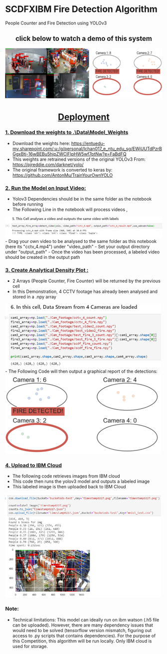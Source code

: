 # SCDFXIBM Fire Detection Algorithm
People Counter and Fire Detection using YOLOv3

## <center> click below to watch a demo of this system </center>
<a href="https://drive.google.com/file/d/1kFbzqTiDxE5WLP9V36rQJeW2_UVv5XxN/view">
    <img src="Prototype.png" alt="IBM Cloud"></a>
    
# <u><center> Deployment </center></u>

### <u>1. Download the weights to .\Data\Model_Weights</u>
- Download the weights here: https://entuedu-my.sharepoint.com/:u:/g/personal/lchan017_e_ntu_edu_sg/EWjUUTdPzrBGgxBtj-16wBEBu5hjpZWClFlpHW5wf7ptNw?e=FaBdFQ
- This weights are retrained versions of the original YOLOv3 From: https://pjreddie.com/darknet/yolo/
- The original framework is converted to keras by: https://github.com/AntonMu/TrainYourOwnYOLO

### <u>2. Run the Model on Input Video:</u>
- Yolov3 Dependencies should be in the same folder as the notebook before running
- The Following Line in the notebook will process videos ,
<img src="IMG1.png" alt="drawing" width="700"/>
- Drag your own video to be analysed to the same folder as this notebook (here its "cctv_4.mp4") under "video_path"
- Set your output directory under "output_path"
- Once the video has been processed, a labeled video should be created in the output path

### <u>3. Create Analytical Density Plot :</u>
- 2 Arrays (People Counter, Fire Counter) will be returned by the previous cell
- In this Demonstration, 4 CCTV footage has already been analysed and stored in a .npy array
<img src="IMG2.png" alt="drawing" width="500"/>
- The Following Code will then output a graphical report of the detections:
<img src="IMG3.png" alt="drawing" width="500"/>

### <u>4. Upload to IBM Cloud</u>
- The following code retrieves images from IBM cloud
- This code then runs the yolov3 model and outputs a labeled image
- This labeled image is then uploaded back to IBM Cloud
<img src="IMG4.png" alt="drawing" width="500"/>

### Note:
- Technical limitations: This model can ideally run on ibm watson (.h5 file can be uploaded). However, there are many dependency issues that would need to be solved (tensorflow version mismatch, figuring out access to .py scripts that contains dependencies). For the purpose of this Competition, this algorithm will be run locally. Only IBM cloud is used for storage.
